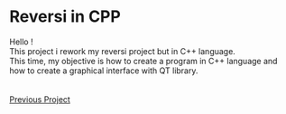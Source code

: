 # Reversi in CPP

Hello ! <br/>
This project i rework my reversi project but in C++ language. <br/>
This time, my objective is how to create a program in C++ language and how to create a graphical interface with QT library. <br/>
<br/>
<br/>
[Previous Project](https://github.com/Falendrac/reversi)